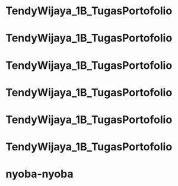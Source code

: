 # TendyWijaya_1B_TugasPortofolio
# TendyWijaya_1B_TugasPortofolio
# TendyWijaya_1B_TugasPortofolio
# TendyWijaya_1B_TugasPortofolio
# TendyWijaya_1B_TugasPortofolio
# TendyWijaya_1B_TugasPortofolio
# nyoba-nyoba
